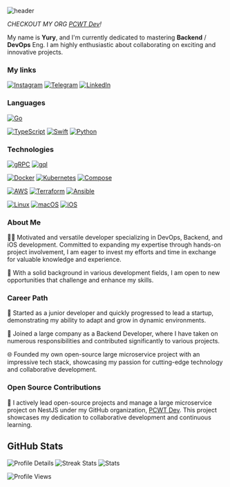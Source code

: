 ![header](https://capsule-render.vercel.app/api?type=waving&color=gradient&height=300&section=header&text=Hello,%20Universe!&fontSize=60&animation=fadeIn&fontAlignY=35&desc=Welcome%20to%20my%20GitHub!%20Put%20stars,%20follow%20and%20checkout%20my%20org%20PCWT-Dev!&descAlignY=55&descAlign=50)


_CHECKOUT MY ORG [PCWT Dev](https://github.com/pieceowater-dev)!_


My name is **Yury**, and I'm currently dedicated to mastering **Backend** / **DevOps** Eng. I am highly enthusiastic about collaborating on exciting and innovative projects. 

### My links

[![Instagram](https://img.shields.io/badge/Instagram-gray?style=flat-square&logo=instagram)](https://instagram.com/pieceowater)
[![Telegram](https://img.shields.io/badge/Telegram-gray?style=flat-square&logo=telegram)](https://t.me/pieceowater)
[![LinkedIn](https://img.shields.io/badge/LinkedIn-gray?style=flat-square&logo=linkedin)](https://www.linkedin.com/in/pieceowater)


### Languages
[![Go](https://img.shields.io/badge/golang-black?style=for-the-badge&logo=go)](https://github.com/pieceowater)

[![TypeScript](https://img.shields.io/badge/typescript-black?style=flat-square&logo=typescript)](https://github.com/pieceowater)
[![Swift](https://img.shields.io/badge/swift-black?style=flat-square&logo=swift)](https://github.com/pieceowater)
[![Python](https://img.shields.io/badge/python-black?style=flat-square&logo=python)](https://github.com/pieceowater)

### Technologies
[![gRPC](https://img.shields.io/badge/gRPC-black?style=for-the-badge&logo=google)]()
[![gql](https://img.shields.io/badge/graphql-black?style=for-the-badge&logo=graphql)]()

[![Docker](https://img.shields.io/badge/docker-black?style=for-the-badge&logo=docker)]()
[![Kubernetes](https://img.shields.io/badge/kubernetes-black?style=for-the-badge&logo=kubernetes)]()
[![Compose](https://img.shields.io/badge/Compose-black?style=for-the-badge&logo=docker)]()

[![AWS](https://img.shields.io/badge/AWS-black?style=flat-square&logo=amazonwebservices)]()
[![Terraform](https://img.shields.io/badge/terraform-black?style=flat-square&logo=terraform)]()
[![Ansible](https://img.shields.io/badge/ansible-black?style=flat-square&logo=ansible)]()

[![Linux](https://img.shields.io/badge/linux-black?style=flat-square&logo=Linux)](https://github.com/pieceowater)
[![macOS](https://img.shields.io/badge/macos-black?style=flat-square&logo=Apple)](https://github.com/pieceowater)
[![iOS](https://img.shields.io/badge/ios-black?style=flat-square&logo=Apple)](https://github.com/pieceowater)

### About Me

👨‍💻 Motivated and versatile developer specializing in DevOps, Backend, and iOS development. Committed to expanding my expertise through hands-on project involvement, I am eager to invest my efforts and time in exchange for valuable knowledge and experience.

💼 With a solid background in various development fields, I am open to new opportunities that challenge and enhance my skills.

### Career Path

🚀 Started as a junior developer and quickly progressed to lead a startup, demonstrating my ability to adapt and grow in dynamic environments.

🏢 Joined a large company as a Backend Developer, where I have taken on numerous responsibilities and contributed significantly to various projects.

🌐 Founded my own open-source large microservice project with an impressive tech stack, showcasing my passion for cutting-edge technology and collaborative development.

### Open Source Contributions

🌟 I actively lead open-source projects and manage a large microservice project on NestJS under my GitHub organization, [PCWT Dev](https://github.com/pieceowater-dev). This project showcases my dedication to collaborative development and continuous learning.


## GitHub Stats 
![Profile Details](http://github-profile-summary-cards.vercel.app/api/cards/profile-details?username=pieceowater&theme=transparent)
![Streak Stats](https://github-readme-streak-stats.herokuapp.com/?user=pieceowater&hide_border=true&card_width=338&theme=transparent)
![Stats](http://github-profile-summary-cards.vercel.app/api/cards/stats?username=pieceowater&theme=transparent)

<!-- [![LeetCode stats](https://leetcode-stats-six.vercel.app/api?username=pieceowater&theme=dark)](https://github.com/pieceowater/leetcode-stats) -->

![Profile Views](https://komarev.com/ghpvc/?username=pieceowater&color=blue&style=flat)
